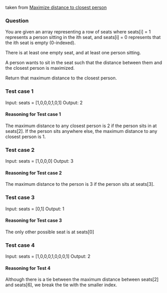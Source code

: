 taken from [Maximize distance to closest person](https://leetcode.com/problems/maximize-distance-to-closest-person/)

### Question

You are given an array representing a row of seats where seats[i] = 1 represents a person sitting in the ith seat, and seats[i] = 0 represents that the ith seat is empty (0-indexed).

There is at least one empty seat, and at least one person sitting.

A person wants to sit in the seat such that the distance between them and the closest person is maximized. 

Return that maximum distance to the closest person.

### Test case 1
Input: seats = [1,0,0,0,1,0,1]
Output: 2

#### Reasoning for Test case 1
The maximum distance to any closest person is 2 if the person sits in at seats[2]. If the person sits anywhere else, the maximum distance to any closest person is 1.

### Test case 2
Input: seats = [1,0,0,0]
Output: 3

#### Reasoning for Test case 2
The maximum distance to the person is 3 if the person sits at seats[3].

### Test case 3
Input: seats = [0,1]
Output: 1

#### Reasoning for Test case 3
The only other possible seat is at seats[0]


### Test case 4
Input: seats = [1,0,0,0,1,0,0,0,1]
Output: 2

#### Reasoning for Test 4
Although there is a tie between the maximum distance between seats[2] and seats[6], we break the tie with the smaller index.
